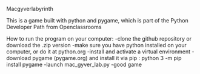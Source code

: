 Macgyverlabyrinth

This is a game built with python and pygame, which is part of the Python Developer Path from Openclassrooms

How to run the program on your computer:
    -clone the github repository or download the .zip version
    -make sure you have python installed on your computer, or do it at python.org
    -install and activate a virtual environment
    -download pygame (pygame.org) and install it via pip : python 3 -m pip install pygame
    -launch mac_gyver_lab.py
    -good game
